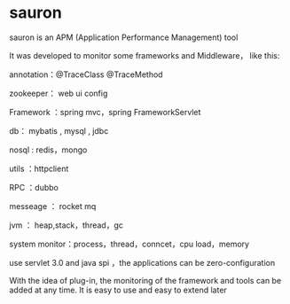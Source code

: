 # sauron
sauron is an APM (Application Performance Management) tool


It was developed to monitor some frameworks and Middleware， like this:

annotation：@TraceClass @TraceMethod

zookeeper： web ui config

Framework ：spring mvc，spring FrameworkServlet

db： mybatis , mysql , jdbc

nosql : redis，mongo

utils ：httpclient

RPC ：dubbo

messeage ： rocket mq

jvm ： heap,stack，thread，gc

system monitor：process，thread，conncet，cpu load，memory

use servlet 3.0  and java spi ，the applications can be zero-configuration

With the idea of plug-in, the monitoring of the framework and tools can be added at any time. It is easy to use and easy to extend later
